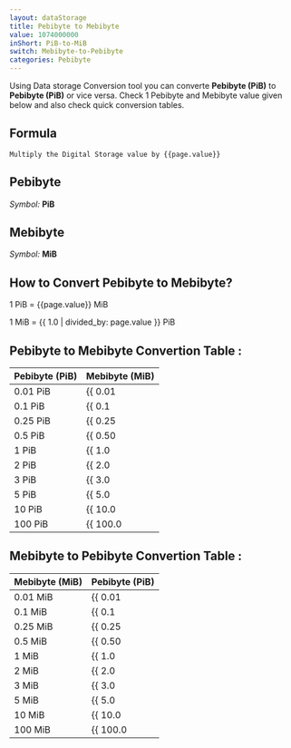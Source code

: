 ```yaml
---
layout: dataStorage
title: Pebibyte to Mebibyte
value: 1074000000
inShort: PiB-to-MiB
switch: Mebibyte-to-Pebibyte
categories: Pebibyte
---
```


Using Data storage Conversion tool you can converte **Pebibyte (PiB)** to **Pebibyte (PiB)** or vice versa. Check 1 Pebibyte and Mebibyte value given below and also check quick conversion tables.

## Formula
`Multiply the Digital Storage value by {{page.value}}`

## Pebibyte
*Symbol:* **PiB**

## Mebibyte
*Symbol:* **MiB**

## How to Convert Pebibyte to Mebibyte?

1 PiB = {{page.value}} MiB

1 MiB = {{ 1.0 | divided_by: page.value }} PiB


## Pebibyte to Mebibyte Convertion Table :

| Pebibyte (PiB) | Mebibyte (MiB) |
| ---- | ---- |
| 0.01 PiB | {{ 0.01 | times: page.value }} MiB |
| 0.1 PiB | {{ 0.1 | times: page.value }} MiB |
| 0.25 PiB | {{ 0.25 | times: page.value }} MiB |
| 0.5 PiB | {{ 0.50 | times: page.value }} MiB |
| 1 PiB | {{ 1.0 | times: page.value }} MiB |
| 2 PiB | {{ 2.0 | times: page.value }} MiB |
| 3 PiB | {{ 3.0 | times: page.value }} MiB |
| 5 PiB | {{ 5.0 | times: page.value }} MiB |
| 10 PiB | {{ 10.0 | times: page.value }} MiB |
| 100 PiB | {{ 100.0 | times: page.value }} MiB |

## Mebibyte to Pebibyte Convertion Table :

| Mebibyte (MiB) | Pebibyte (PiB) |
| ---- | ---- |
| 0.01 MiB | {{ 0.01 | divided_by: page.value }} PiB |
| 0.1 MiB | {{ 0.1 | divided_by: page.value }} PiB |
| 0.25 MiB | {{ 0.25 | divided_by: page.value }} PiB |
| 0.5 MiB | {{ 0.50 | divided_by: page.value }} PiB |
| 1 MiB | {{ 1.0 | divided_by: page.value }} PiB |
| 2 MiB | {{ 2.0 | divided_by: page.value }} PiB |
| 3 MiB | {{ 3.0 | divided_by: page.value }} PiB |
| 5 MiB | {{ 5.0 | divided_by: page.value }} PiB |
| 10 MiB | {{ 10.0 | divided_by: page.value }} PiB |
| 100 MiB | {{ 100.0 | divided_by: page.value }} PiB |


<script>
document.getElementById('selectInput')[21].selected = true
document.getElementById('selectOutput')[9].selected = true
</script>
